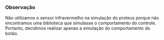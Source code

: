 ### Observação
Não utilizamos o sensor infravermelho na simulação do proteus porque não encontramos uma biblioteca que simulasse o comportamento do controle. Portanto, decidimos realizar apenas a simulação do comportamento do botão.